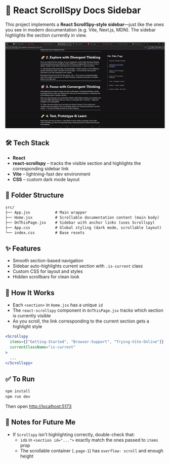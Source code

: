 # 🧭 React ScrollSpy Docs Sidebar

This project implements a **React ScrollSpy-style sidebar**—just like the ones you see in modern documentation (e.g. Vite, Next.js, MDN). The sidebar highlights the section currently in view.

![gif](./output.gif)

## 🛠️ Tech Stack

- **React**
- **react-scrollspy** – tracks the visible section and highlights the corresponding sidebar link
- **Vite** – lightning-fast dev environment
- **CSS** – custom dark mode layout

## 📁 Folder Structure

```
src/
├── App.jsx           # Main wrapper
├── Home.jsx          # Scrollable documentation content (main body)
├── OnThisPage.jsx    # Sidebar with anchor links (uses Scrollspy)
├── App.css           # Global styling (dark mode, scrollable layout)
└── index.css         # Base resets
```

## ✨ Features

- Smooth section-based navigation
- Sidebar auto-highlights current section with `.is-current` class
- Custom CSS for layout and styles
- Hidden scrollbars for clean look

## 🧪 How It Works

- Each `<section>` in `Home.jsx` has a unique `id`
- The `react-scrollspy` component in `OnThisPage.jsx` tracks which section is currently visible
- As you scroll, the link corresponding to the current section gets a highlight style

```jsx
<Scrollspy
  items={["Getting-Started", "Browser-Support", "Trying-Vite-Online"]}
  currentClassName="is-current"
>
  ...
</Scrollspy>
```

## ✅ To Run

```bash
npm install
npm run dev
```

Then open [http://localhost:5173](http://localhost:5173)

## 🧠 Notes for Future Me

- If `Scrollspy` isn't highlighting correctly, double-check that:
  - `id`s in `<section id="...">` exactly match the ones passed to `items` prop
  - The scrollable container (`.page-1`) has `overflow: scroll` and enough height
